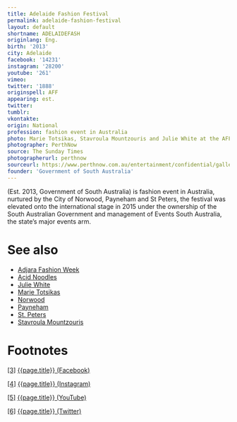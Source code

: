 ```yaml
---
title: Adelaide Fashion Festival
permalink: adelaide-fashion-festival
layout: default
shortname: ADELAIDEFASH
originlang: Eng.
birth: '2013'
city: Adelaide
facebook: '14231'
instagram: '28200'
youtube: '261'
vimeo:
twitter: '1888'
originspell: AFF
appearing: est.
twitter:
tumblr:
vkontakte:
origin: National
profession: fashion event in Australia
photo: Marie Totsikas, Stavroula Mountzouris and Julie White at the AFF opening night at Government House
photographer: PerthNow
source: The Sunday Times
photographerurl: perthnow
sourceurl: https://www.perthnow.com.au/entertainment/confidential/gallery-fashion-fest-takes-adelaide-ng-60a65860e5142597fa09d257aafd08db
founder: 'Government of South Australia'
---
```


(Est. 2013, Government of South Australia) is fashion event in Australia, nurtured by the City of Norwood, Payneham and St Peters, the festival was elevated onto the international stage in 2015 under the ownership of the South Australian Government and management of Events South Australia, the state’s major events arm.


# See also

+ [Adjara Fashion Week](adjara-fashion-week)
+ [Acid Noodles](acid-noodles)
+ [Julie White](julie-white)
+ [Marie Totsikas](marie-totsikas)
+ [Norwood](norwood)
+ [Payneham](payneham)
+ [St. Peters](st-peters)
+ [Stavroula Mountzouris](stavroula-mountzouris)

# Footnotes

[[3]](#a3) <span id="f3"></span> [{{page.title}} (Facebook)](https://www.facebook.com/pg/AdlFashionFest/community/?ref=page_internal)

[[4]](#a4) <span id="f4"></span> [{{page.title}} (Instagram)](https://www.instagram.com/adlfashionfest/?hl=ru)

[[5]](#a5) <span id="f5"></span> [{{page.title}} (YouTube)](https://www.youtube.com/channel/UCsSaeqeoxILhiV4mZ24XBDQ)

[[6]](#a6) <span id="f6"></span> [{{page.title}} (Twitter)](https://twitter.com/ADLFashionFest)
